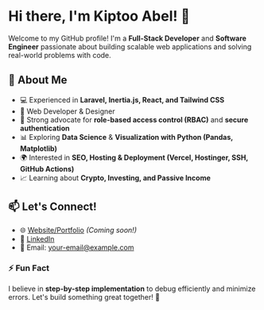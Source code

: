 # Hi there, I'm Kiptoo Abel! 👋

Welcome to my GitHub profile! I'm a **Full-Stack Developer** and **Software Engineer** passionate about building scalable web applications and solving real-world problems with code.

## 🚀 About Me
- 💻 Experienced in **Laravel, Inertia.js, React, and Tailwind CSS**
- 🎨 Web Developer & Designer
- 🔐 Strong advocate for **role-based access control (RBAC)** and **secure authentication**
- 📊 Exploring **Data Science** & **Visualization with Python (Pandas, Matplotlib)**
- 🌍 Interested in **SEO, Hosting & Deployment (Vercel, Hostinger, SSH, GitHub Actions)**
- 📈 Learning about **Crypto, Investing, and Passive Income**

## 📫 Let's Connect!
- 🌐 [Website/Portfolio](#) *(Coming soon!)*
- 🔗 [LinkedIn](https://linkedin.com/in/yourhandle)
- 📧 Email: [your-email@example.com](mailto:your-email@example.com)

### ⚡ Fun Fact
I believe in **step-by-step implementation** to debug efficiently and minimize errors. Let's build something great together! 🚀
